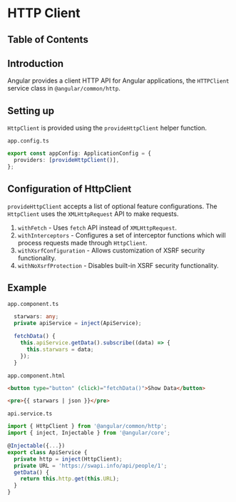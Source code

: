 # HTTP Client

## Table of Contents

## Introduction

Angular provides a client HTTP API for Angular applications, the `HTTPClient` service class in `@angular/common/http`.

## Setting up

`HttpClient` is provided using the `provideHttpClient` helper function.

`app.config.ts`

```ts
export const appConfig: ApplicationConfig = {
  providers: [provideHttpClient()],
};
```

## Configuration of HttpClient

`provideHttpClient` accepts a list of optional feature configurations. The `HttpClient` uses the `XMLHttpRequest` API to make requests.

1. `withFetch` - Uses `fetch` API instead of `XMLHttpRequest`.
2. `withInterceptors` - Configures a set of interceptor functions which will process requests made through `HttpClient`.
3. `withXsrfConfiguration` - Allows customization of XSRF security functionality.
4. `withNoXsrfProtection` - Disables built-in XSRF security functionality.

## Example

`app.component.ts`

```ts
  starwars: any;
  private apiService = inject(ApiService);

  fetchData() {
    this.apiService.getData().subscribe((data) => {
      this.starwars = data;
    });
  }
```

`app.component.html`

```html
<button type="button" (click)="fetchData()">Show Data</button>

<pre>{{ starwars | json }}</pre>
```

`api.service.ts`

```ts
import { HttpClient } from '@angular/common/http';
import { inject, Injectable } from '@angular/core';

@Injectable({...})
export class ApiService {
  private http = inject(HttpClient);
  private URL = 'https://swapi.info/api/people/1';
  getData() {
    return this.http.get(this.URL);
  }
}
```
